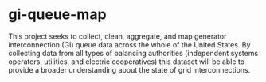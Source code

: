 # gi-queue-map
This project seeks to collect, clean, aggregate, and map generator interconnection (GI) queue data across the whole of the United States. By collecting data from all types of balancing authorities (independent systems operators, utilities, and electric cooperatives) this dataset will be able to provide a broader understanding about the state of grid interconnections.
